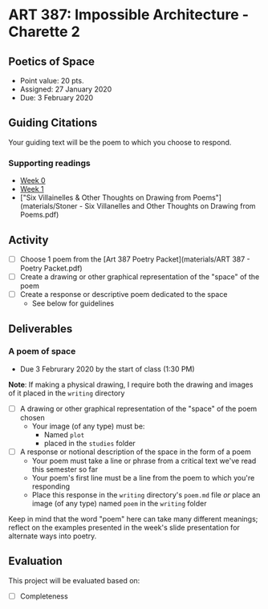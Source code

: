 # ART 387: Impossible Architecture - Charette 2

## Poetics of Space

* Point value: 20 pts.
* Assigned: 27 January 2020
* Due: 3 February 2020

## Guiding Citations

Your guiding text will be the poem to which you choose to respond.

### Supporting readings

* [Week 0](https://github.com/allegheny-college-art-387-spring-2020/course-materials/tree/master/Readings/Week%200)
* [Week 1](https://github.com/allegheny-college-art-387-spring-2020/course-materials/tree/master/Readings/Week%201)
* ["Six Villainelles & Other Thoughts on Drawing from Poems"](materials/Stoner - Six Villanelles and Other Thoughts on Drawing from Poems.pdf)

## Activity

- [ ] Choose 1 poem from the [Art 387 Poetry Packet](materials/ART 387 - Poetry Packet.pdf)
- [ ] Create a drawing or other graphical representation of the "space" of the poem
- [ ] Create a response or descriptive poem dedicated to the space
    * See below for guidelines

## Deliverables

### A poem of space

* Due 3 Februrary 2020 by the start of class (1:30 PM)

**Note**: If making a physical drawing, I require both the drawing and images of it placed in the `writing` directory

- [ ] A drawing or other graphical representation of the "space" of the poem chosen
    * Your image (of any type) must be:
        * Named `plot` 
        * placed in the `studies` folder
- [ ] A response or notional description of the space in the form of a poem
    * Your poem must take a line or phrase from a critical text we've read this semester so far
    * Your poem's first line must be a line from the poem to which you're responding
    * Place this response in the `writing` directory's `poem.md` file _or_ place an image (of any type) named `poem` in the `writing` folder
    
Keep in mind that the word "poem" here can take many different meanings; reflect on the examples presented in the week's slide presentation for alternate ways into poetry.

## Evaluation

This project will be evaluated based on:

- [ ] Completeness